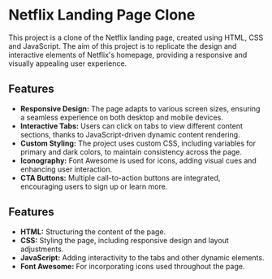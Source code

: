 # Netflix Landing Page Clone

This project is a clone of the Netflix landing page, created using HTML, CSS and JavaScript. The aim of this project is to replicate the design and interactive elements of Netflix's homepage, providing a responsive and visually appealing user experience.  

## Features 

- **Responsive Design:** The page adapts to various screen sizes, ensuring a seamless experience on both desktop and mobile devices.
- **Interactive Tabs:** Users can click on tabs to view different content sections, thanks to JavaScript-driven dynamic content rendering.
- **Custom Styling:** The project uses custom CSS, including variables for primary and dark colors, to maintain consistency across the page.
- **Iconography:** Font Awesome is used for icons, adding visual cues and enhancing user interaction.
- **CTA Buttons:** Multiple call-to-action buttons are integrated, encouraging users to sign up or learn more.

## Features 

- **HTML:** Structuring the content of the page.
- **CSS:** Styling the page, including responsive design and layout adjustments.
- **JavaScript:** Adding interactivity to the tabs and other dynamic elements.
- **Font Awesome:** For incorporating icons used throughout the page.
